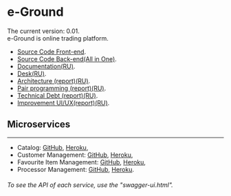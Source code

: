 # e-Ground
The current version: 0.01. </br>
e-Ground is online trading platform. </br>
- [Source Code Front-end](https://github.com/steppbol/e-Ground/tree/dev).
- [Source Code Back-end(All in One)](https://github.com/steppbol/e-Ground/tree/dev-backend).
- [Documentation(RU)](https://github.com/steppbol/e-Ground/blob/master/Documentation/README.md).
- [Desk(RU)](https://trello.com/b/WMbNUcEG/e-ground).
- [Architecture (report)(RU)](https://github.com/steppbol/e-Ground/blob/master/Documentation/Architecture.md).
- [Pair programming (report)(RU)](https://github.com/steppbol/e-Ground/blob/master/Documentation/PairProgramming.md).
- [Technical Debt (report)(RU)](https://github.com/steppbol/e-Ground/blob/master/Documentation/TechnicalDebt(RU).md).
- [Improvement UI/UX(report)(RU)](https://github.com/steppbol/e-Ground/blob/master/Documentation/ImprovementUX.md).

## Microservices
------
- Catalog: [GitHub](https://github.com/steppbol/e-Ground/tree/dev-catalog), [Heroku](https://eg-catalog.herokuapp.com),
- Customer Management: [GitHub](https://github.com/steppbol/e-Ground/tree/dev-customer-management), [Heroku](https://eg-customer-management.herokuapp.com/),
- Favourite Item Management: [GitHub](https://github.com/steppbol/e-Ground/tree/dev-favourite-item-management), [Heroku](https://eg-favourite-item-management.herokuapp.com/),
- Processor Management: [GitHub](https://github.com/steppbol/e-Ground/tree/dev-processor), [Heroku](https://eg-processor.herokuapp.com/).

###### To see the API of each service, use the "swagger-ui.html".
